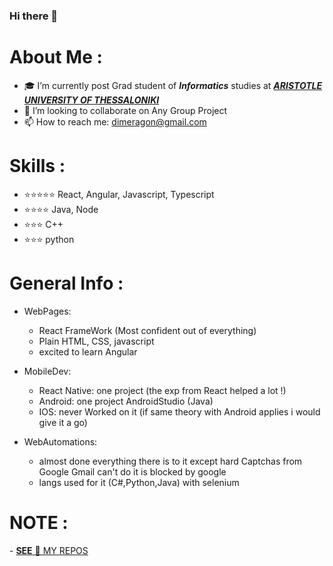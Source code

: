 ### Hi there 👋

<h1>About Me :</h1>

- 🎓 I’m currently post Grad student of <b><i>Informatics</i></b> studies  at  <a href="https://www.csd.auth.gr/en/" > <b><i>  ARISTOTLE UNIVERSITY OF THESSALONIKI </i></b> </a> 
- 👯 I’m looking to collaborate on Any Group Project
- 📫 How to reach me: dimeragon@gmail.com 

<h1>Skills :</h1>

- ⭐⭐⭐⭐⭐ React, Angular, Javascript, Typescript
- ⭐⭐⭐⭐   Java, Node
- ⭐⭐⭐     C++
- ⭐⭐⭐      python

<h1>General Info :</h1>

- WebPages:
	- React FrameWork (Most confident out of everything)
	- Plain HTML, CSS, javascript
	- excited to learn Angular

- MobileDev:
	- React Native:
		one project (the exp from React helped a lot !)
	- Android:
		one project AndroidStudio (Java)
	- IOS:
		never Worked on it (if same theory with Android applies i would give it a go)

- WebAutomations:
	- almost done everything there is to it 
	except hard Captchas from Google
	Gmail can't do it is blocked by google 
	- langs used for it (C#,Python,Java) with selenium
  


<h1>NOTE :</h1>
- <a href="https://github.com/jimtrama?tab=repositories"> <b>SEE</b> 👀 MY REPOS </a>


            




